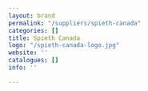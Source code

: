 ```yaml
---
layout: brand
permalink: "/suppliers/spieth-canada"
categories: []
title: Spieth Canada
logo: "/spieth-canada-logo.jpg"
website: ''
catalogues: []
info: ''

---
```

